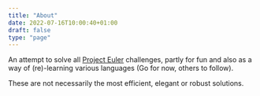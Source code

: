```yaml
---
title: "About"
date: 2022-07-16T10:00:40+01:00
draft: false
type: "page"
---
```


<!-- TODO: Link languages to the relevant tag -->

An attempt to solve all [Project Euler](https://projecteuler.net) challenges, partly for fun and also as a way of (re)-learning various languages (Go for now, others to follow).

These are not necessarily the most efficient, elegant or robust solutions.
